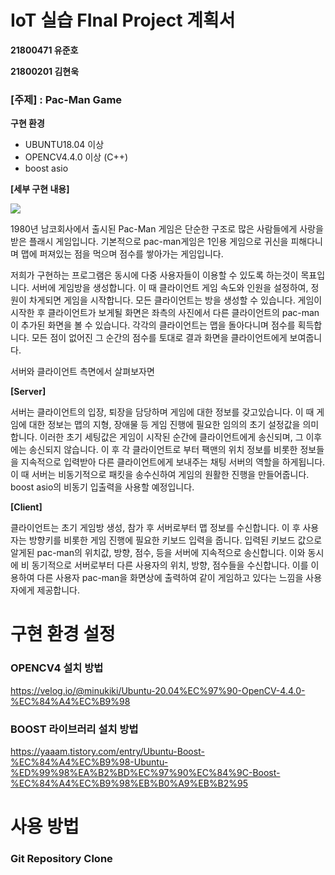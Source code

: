 # IoT 실습 FInal Project 계획서

**21800471 유준호**

**21800201 김현욱**

### [주제] : Pac-Man Game


**구현 환경**

* UBUNTU18.04 이상
* OPENCV4.4.0 이상 (C++)
* boost asio

**[세부 구현 내용]**

![](https://lh4.googleusercontent.com/out7KENUb-CTDQq3jeB8yBvxrg53YCLAPPtaGBNyGeH7ITGgi9g1PLWp8OjjRDRJYHccqO9ASNS-3W3xwmiBImR1SWj9ZlvjP_JB4gp5B45AxwGjUgqiePhE2E7_Eln3v-1L1gOmuAB5jaq9aeGx_-M)



1980년 남코회사에서 출시된 Pac-Man 게임은 단순한 구조로 많은 사람들에게 사랑을 받은 플래시 게임입니다. 기본적으로 pac-man게임은 1인용 게임으로 귀신을 피해다니며 맵에 퍼져있는 점을 먹으며 점수를 쌓아가는 게임입니다.

저희가 구현하는 프로그램은 동시에 다중 사용자들이 이용할 수 있도록 하는것이 목표입니다. 서버에 게임방을 생성합니다. 이 때 클라이언트 게임 속도와 인원을 설정하여, 정원이 차게되면 게임을 시작합니다. 모든 클라이언트는 방을 생성할 수 있습니다. 게임이 시작한 후 클라이언트가 보게될 화면은 좌측의 사진에서 다른 클라이언트의 pac-man이 추가된 화면을 볼 수 있습니다. 각각의 클라이언트는 맵을 돌아다니며 점수를 획득합니다. 모든 점이 없어진 그 순간의 점수를 토대로 결과 화면을 클라이언트에게 보여줍니다.

서버와 클라이언트 측면에서 살펴보자면

**[Server]**

서버는 클라이언트의 입장, 퇴장을 담당하며 게임에 대한 정보를 갖고있습니다. 이 때 게임에 대한 정보는 맵의 지형, 장애물 등 게임 진행에 필요한 임의의 초기 설정값을 의미합니다. 이러한 초기 세팅값은 게임이 시작된 순간에 클라이언트에게 송신되며, 그 이후에는 송신되지 않습니다. 이 후 각 클라이언트로 부터 팩맨의 위치 정보를 비롯한 정보들을 지속적으로 입력받아 다른 클라이언트에게 보내주는 채팅 서버의 역할을 하게됩니다. 이 때 서버는 비동기적으로 패킷을 송수신하여 게임의 원활한 진행을 만들어줍니다. boost asio의 비동기 입출력을 사용할 예정입니다.

**[Client]**

클라이언트는 초기 게임방 생성, 참가 후 서버로부터 맵 정보를 수신합니다. 이 후 사용자는 방향키를 비롯한 게임 진행에 필요한 키보드 입력을 줍니다. 입력된 키보드 값으로 알게된 pac-man의 위치값, 방향, 점수, 등을 서버에 지속적으로 송신합니다. 이와 동시에 비 동기적으로 서버로부터 다른 사용자의 위치, 방향, 점수들을 수신합니다. 이를 이용하여 다른 사용자 pac-man을 화면상에 출력하여 같이 게임하고 있다는 느낌을 사용자에게 제공합니다.



# 구현 환경 설정

### OPENCV4 설치 방법
https://velog.io/@minukiki/Ubuntu-20.04%EC%97%90-OpenCV-4.4.0-%EC%84%A4%EC%B9%98

### BOOST 라이브러리 설치 방법
https://yaaam.tistory.com/entry/Ubuntu-Boost-%EC%84%A4%EC%B9%98-Ubuntu-%ED%99%98%EA%B2%BD%EC%97%90%EC%84%9C-Boost-%EC%84%A4%EC%B9%98%EB%B0%A9%EB%B2%95



# 사용 방법

### Git Repository Clone

